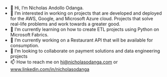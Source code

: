 - 👋 Hi, I’m Nicholas Andollo Odanga.
- 👀 I’m interested in working on projects that are developed and deployed for the AWS, Google, and Microsoft Azure cloud. Projects that solve real-life problems and work towards a greater good.
- 🌱 I’m currently learning on how to create ETL projects using Python on Microsoft Fabrics.
- 🌱 I’m currently working on a Restaurant API that will be available for consumption.
- 💞️ I’m looking to collaborate on payment solutions and data engineering projects
- 📫 How to reach me on hi@nicholasodanga.com or www.linkedin.com/in/nicholasodanga

<!---
nandollo/nandollo is a ✨ special ✨ repository because its `README.md` (this file) appears on your GitHub profile.
You can click the Preview link to take a look at your changes.
--->
